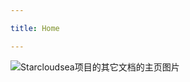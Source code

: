 ```yaml
---

title: Home

---
```

<subhome
    title="其它文档" 
    subtitle="但是文档相关的项目是Starcloudsea做的" 
    tagline="因为一些文档较小或者因为其它原因没法做一个单独的文档来存放，所以那些文档就会被放在这里¯\_(ツ)_/¯"
    tiptitle="<- 在侧边栏查看更多.">
    <img src="/Images/docs/Shared/Docs/StarcloudseaProjectDocs/OtherDocs/OtherDocsHome.png" alt="Starcloudsea项目的其它文档的主页图片" title="(敷衍的图标)" class="subhomeimg"/>
</subhome>